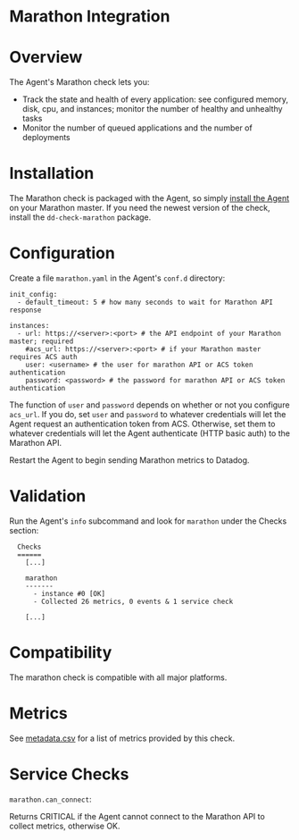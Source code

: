 # Marathon Integration

# Overview

The Agent's Marathon check lets you:

* Track the state and health of every application: see configured memory, disk, cpu, and instances; monitor the number of healthy and unhealthy tasks
* Monitor the number of queued applications and the number of deployments

# Installation

The Marathon check is packaged with the Agent, so simply [install the Agent](https://app.datadoghq.com/account/settings#agent) on your Marathon master. If you need the newest version of the check, install the `dd-check-marathon` package.

# Configuration

Create a file `marathon.yaml` in the Agent's `conf.d` directory:

```
init_config:
  - default_timeout: 5 # how many seconds to wait for Marathon API response

instances:
  - url: https://<server>:<port> # the API endpoint of your Marathon master; required
    #acs_url: https://<server>:<port> # if your Marathon master requires ACS auth
	user: <username> # the user for marathon API or ACS token authentication
	password: <password> # the password for marathon API or ACS token authentication
```

The function of `user` and `password` depends on whether or not you configure `acs_url`. If you do, set `user` and `password` to whatever credentials will let the Agent request an authentication token from ACS. Otherwise, set them to whatever credentials will let the Agent authenticate (HTTP basic auth) to the Marathon API.

Restart the Agent to begin sending Marathon metrics to Datadog.

# Validation

Run the Agent's `info` subcommand and look for `marathon` under the Checks section:

```
  Checks
  ======
    [...]

    marathon
    -------
      - instance #0 [OK]
      - Collected 26 metrics, 0 events & 1 service check

    [...]
```

# Compatibility

The marathon check is compatible with all major platforms.

# Metrics

See [metadata.csv](https://github.com/DataDog/integrations-core/blob/master/marathon/metadata.csv) for a list of metrics provided by this check.

# Service Checks

`marathon.can_connect`:

Returns CRITICAL if the Agent cannot connect to the Marathon API to collect metrics, otherwise OK.
